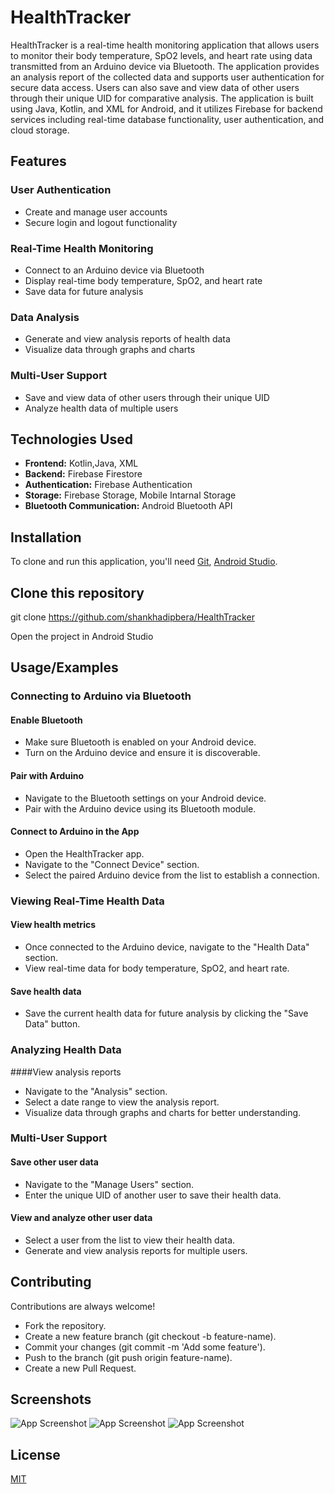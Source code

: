 
# HealthTracker

HealthTracker is a real-time health monitoring application that allows users to monitor their body temperature, SpO2 levels, and heart rate using data transmitted from an Arduino device via Bluetooth. The application provides an analysis report of the collected data and supports user authentication for secure data access. Users can also save and view data of other users through their unique UID for comparative analysis. The application is built using Java, Kotlin, and XML for Android, and it utilizes Firebase for backend services including real-time database functionality, user authentication, and cloud storage.

## Features

### User Authentication 

- Create and manage user accounts
- Secure login and logout functionality
### Real-Time Health Monitoring

- Connect to an Arduino device via Bluetooth
- Display real-time body temperature, SpO2, and heart rate
- Save data for future analysis
### Data Analysis

- Generate and view analysis reports of health data
- Visualize data through graphs and charts
### Multi-User Support

- Save and view data of other users through their unique UID
- Analyze health data of multiple users



## Technologies Used

- **Frontend:**  Kotlin,Java, XML
- **Backend:** Firebase Firestore
- **Authentication:** Firebase Authentication
- **Storage:** Firebase Storage, Mobile Intarnal Storage
- **Bluetooth Communication:** Android Bluetooth API



## Installation

To clone and run this application, you'll need [Git](https://git-scm.com), [Android Studio](https://developer.android.com/studio).

## Clone this repository
git clone https://github.com/shankhadipbera/HealthTracker

Open the project in Android Studio
    
## Usage/Examples

### Connecting to Arduino via Bluetooth
#### Enable Bluetooth

- Make sure Bluetooth is enabled on your Android device.
- Turn on the Arduino device and ensure it is discoverable.
#### Pair with Arduino

- Navigate to the Bluetooth settings on your Android device.
- Pair with the Arduino device using its Bluetooth module.
#### Connect to Arduino in the App

- Open the HealthTracker app.
- Navigate to the "Connect Device" section.
- Select the paired Arduino device from the list to establish a connection.
### Viewing Real-Time Health Data
#### View health metrics

- Once connected to the Arduino device, navigate to the "Health Data" section.
- View real-time data for body temperature, SpO2, and heart rate.
#### Save health data

- Save the current health data for future analysis by clicking the "Save Data" button.
### Analyzing Health Data
####View analysis reports
- Navigate to the "Analysis" section.
- Select a date range to view the analysis report.
- Visualize data through graphs and charts for better understanding.
### Multi-User Support
#### Save other user data

- Navigate to the "Manage Users" section.
- Enter the unique UID of another user to save their health data.
#### View and analyze other user data

- Select a user from the list to view their health data.
- Generate and view analysis reports for multiple users.

## Contributing

Contributions are always welcome!
- Fork the repository.
- Create a new feature branch (git checkout -b feature-name).
- Commit your changes (git commit -m 'Add some feature').
- Push to the branch (git push origin feature-name).
- Create a new Pull Request.


## Screenshots

![App Screenshot](https://blogger.googleusercontent.com/img/b/R29vZ2xl/AVvXsEhHrBy1QoIegQ0C08jTxLUueTDnCMW7N-I_qgSHQrhVrh52a7Tq5huhw1o6UGfWPMPOHvdGvhvSe1_Xu68xFp4IIYe1__5ma2h6YNtl2dLYFjPLdZ0WeI5GCVKLYYPoJ46ywKXjIeJHDgExnJRgCGPrTwFzgNuKUUVYvlH0B8DBgj1bVu_oBwegsrpJNBSD/s16000/1.png)
![App Screenshot](https://blogger.googleusercontent.com/img/b/R29vZ2xl/AVvXsEi2fFmao7Psipy7bsS1B7KvJoD-P9dK3oQYy48ycsv4zbWyXV2_obXxJIK50OHMZaWVqmIqT1sQW-lBlsnYR18rBXwHdxE0_F82mRnB39UOQ7GCqB35e-9gRAdEiCyzOjq7YAi2iXgDMs1TgFN4CkfLjdxvG3hIvLQQoXmj6sz3ahgavfnSW2nAVcCXBSby/s16000/2.png)
![App Screenshot](https://blogger.googleusercontent.com/img/b/R29vZ2xl/AVvXsEgAbK25iHY7XnQRhw9m6TO5wef827f3GtCHN4gqi7dkatpwTcEwDIsbXcyPFSCT-I2JZ3a8hbe_v-JGOMVlytJvLkllZ22wIhZVFcORTr570l2LcabrnFOJpcBlk6INXPCcXy5dCog4ls9bucOF4irLJQS0ZUUpkzVZjJbVlMz7r6lIzy8-gqrOrJSAC_Io/s16000/3.png)



## License

[MIT](https://choosealicense.com/licenses/mit/)

